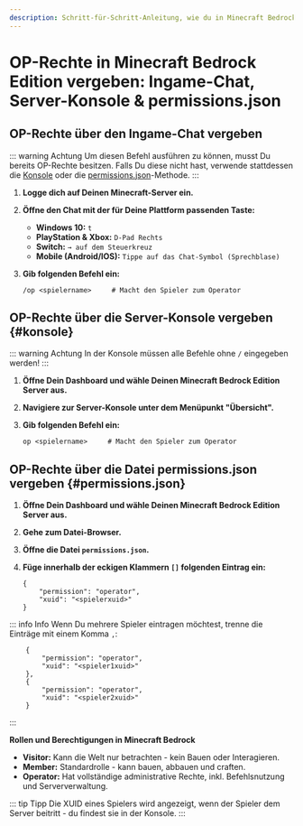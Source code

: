 ```yaml
---
description: Schritt-für-Schritt-Anleitung, wie du in Minecraft Bedrock Edition OP-Rechte über den Ingame-Chat, die Server-Konsole oder die permissions.json-Datei vergibst.
---
```


# OP-Rechte in Minecraft Bedrock Edition vergeben: Ingame-Chat, Server-Konsole & permissions.json

## OP-Rechte über den Ingame-Chat vergeben

::: warning Achtung
Um diesen Befehl ausführen zu können, musst Du bereits OP-Rechte besitzen. Falls Du diese nicht hast, verwende stattdessen die [Konsole](#konsole) oder die [permissions.json](#permissions.json)-Methode.
:::

1. <strong>Logge dich auf Deinen Minecraft-Server ein.</strong>

2. <strong>Öffne den Chat mit der für Deine Plattform passenden Taste:</strong>
    
    - <strong>Windows 10:</strong> ```t```
    - <strong>PlayStation & Xbox:</strong> ```D-Pad Rechts```
    - <strong>Switch:</strong> ```→ auf dem Steuerkreuz```
    - <strong>Mobile (Android/IOS):</strong> ```Tippe auf das Chat-Symbol (Sprechblase)```

3. <strong>Gib folgenden Befehl ein:</strong>

    ```
    /op <spielername>     # Macht den Spieler zum Operator
    ```


## OP-Rechte über die Server-Konsole vergeben {#konsole}

::: warning Achtung
In der Konsole müssen alle Befehle ohne ```/``` eingegeben werden!
:::

1. <strong>Öffne Dein Dashboard und wähle Deinen Minecraft Bedrock Edition Server aus.</strong>

2. <strong>Navigiere zur Server-Konsole unter dem Menüpunkt "Übersicht".</strong>

3. <strong>Gib folgenden Befehl ein:</strong>

    ```
    op <spielername>     # Macht den Spieler zum Operator
    ```

## OP-Rechte über die Datei permissions.json vergeben {#permissions.json}

1. <strong>Öffne Dein Dashboard und wähle Deinen Minecraft Bedrock Edition Server aus.</strong>

2. <strong>Gehe zum Datei-Browser.</strong>

3. <strong>Öffne die Datei ```permissions.json```.</strong>

4. <strong>Füge innerhalb der eckigen Klammern ```[]``` folgenden Eintrag ein:</strong>

    ```
    {
        "permission": "operator",
        "xuid": "<spielerxuid>"
    }
    ```

::: info Info
Wenn Du mehrere Spieler eintragen möchtest, trenne die Einträge mit einem Komma ```,```:
```
    {
        "permission": "operator",
        "xuid": "<spieler1xuid>"
    },
    {
        "permission": "operator",
        "xuid": "<spieler2xuid>"
    }
```
:::

<strong>Rollen und Berechtigungen in Minecraft Bedrock</strong>

- <strong>Visitor:</strong> Kann die Welt nur betrachten - kein Bauen oder Interagieren.
- <strong>Member:</strong> Standardrolle - kann bauen, abbauen und craften.
- <strong>Operator:</strong> Hat vollständige administrative Rechte, inkl. Befehlsnutzung und Serververwaltung.

::: tip Tipp
Die XUID eines Spielers wird angezeigt, wenn der Spieler dem Server beitritt - du findest sie in der Konsole.
:::